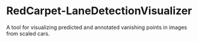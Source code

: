 # RedCarpet-LaneDetectionVisualizer
A tool for visualizing predicted and annotated vanishing points in images from scaled cars.
